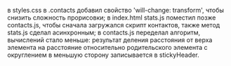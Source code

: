в styles.css в .contacts добавил свойство 'will-change: transform', чтобы снизить сложность прорисовки;
в index.html stats.js поместил позже contacts.js, чтобы сначала загружался скрипт контактов, также метод stats.js сделал асинхронным;
в contacts.js переделал алгоритм, вычислений стало меньше: результат деления расстояния от верха элемента на расстояние относительно родительского элемента с округлением в меньшую сторону записывается в stickyHeader.